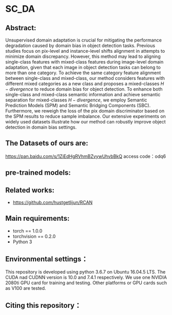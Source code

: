 # SC_DA
## Abstract:
Unsupervised domain adaptation is crucial for mitigating the performance degradation caused by domain bias in object detection tasks. Previous studies focus on pix-level and instance-level shifts alignment in attempts to minimize domain discrepancy. However, this method may lead to aligning single-class features with mixed-class features during image-level domain adaptation, given that each image in object detection tasks can belong to more than one category. To achieve the same category feature alignment between single-class and mixed-class, our method considers features with different mixed categories as a new class and proposes a mixed-classes $H-divergence$ to reduce domain bias for object detection. To enhance both single-class and mixed-class semantic information and achieve semantic separation for mixed-classes $H-divergence$, we employ Semantic Prediction Models (SPM) and Semantic Bridging Components (SBC). Furthermore, we reweigh the loss of the pix domain discriminator based on the SPM results to reduce sample imbalance. Our extensive experiments on widely used datasets illustrate how our method can robustly improve object detection in domain bias settings.

## The Datasets of ours are:
https://pan.baidu.com/s/1ZiEdHgRVhmBZvywUhvbBkQ              access code：odq6 

## pre-trained models:

 
## Related works:
 * https://github.com/hustgetlijun/RCAN

## Main requirements:
* torch == 1.0.0
* torchvision == 0.2.0
* Python 3
## Environmental settings：
This repository is developed using python 3.6.7 on Ubuntu 16.04.5 LTS. The CUDA nad CUDNN version is 10.0 and 7.4.1 respectively. We use one NVIDIA 2080ti GPU card for training and testing. Other platforms or GPU cards such as V100 are tested.
 
## Citing this repository：
 

